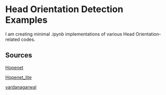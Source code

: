 # Head Orientation Detection Examples
I am creating minimal .ipynb implementations of various Head Orientation-related codes. 

## Sources

[Hopenet](https://github.com/natanielruiz/deep-head-pose)
 
[Hopenet_lite](https://github.com/OverEuro/deep-head-pose-lite) 


[vardanagarwal](https://towardsdatascience.com/real-time-head-pose-estimation-in-python-e52db1bc606a)
